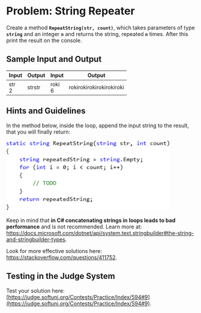 # Problem: String Repeater

Create a method **`RepeatString(str, count)`**, which takes parameters of type **`string`** and an integer **`n`** and returns the string, repeated **`n`** times. After this print the result on the console.

## Sample Input and Output

| Input | Output | Input | Output |
| --- | --- | --- | --- |
|str<br>2|strstr|roki<br>6|rokirokirokirokirokiroki|

## Hints and Guidelines

In the method below, inside the loop, append the input string to the result, that you will finally return:

![](/assets/chapter-10-images/21.Repeated-string-01.png)

Keep in mind that **in C# concatenating strings in loops leads to bad performance** and is not recommended. Learn more at: https://docs.microsoft.com/dotnet/api/system.text.stringbuilder#the-string-and-stringbuilder-types.

Look for more effective solutions here: https://stackoverflow.com/questions/411752.

## Testing in the Judge System

Test your solution here: [https://judge.softuni.org/Contests/Practice/Index/594#9](https://judge.softuni.org/Contests/Practice/Index/594#9).
